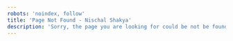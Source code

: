 ```yaml
---
robots: 'noindex, follow'
title: 'Page Not Found - Nischal Shakya'
description: 'Sorry, the page you are looking for could be not be found.'
---
```

